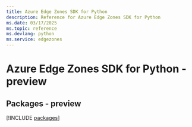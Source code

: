 ```yaml
---
title: Azure Edge Zones SDK for Python
description: Reference for Azure Edge Zones SDK for Python
ms.date: 03/17/2025
ms.topic: reference
ms.devlang: python
ms.service: edgezones
---
```

# Azure Edge Zones SDK for Python - preview
## Packages - preview
[!INCLUDE [packages](edge-zones-index.md)]